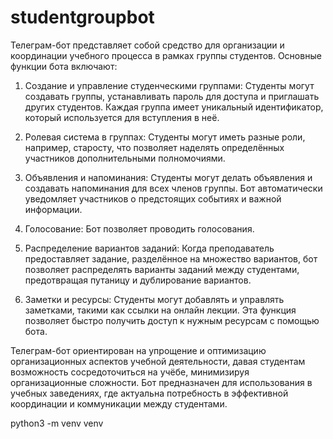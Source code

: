 # studentgroupbot

Телеграм-бот представляет собой средство для организации и координации учебного процесса в рамках группы студентов. Основные функции бота включают:

1. Создание и управление студенческими группами: Студенты могут создавать группы, устанавливать пароль для доступа и приглашать других студентов. Каждая группа имеет уникальный идентификатор, который используется для вступления в неё.

2. Ролевая система в группах: Студенты могут иметь разные роли, например, старосту, что позволяет наделять определённых участников дополнительными полномочиями.

3. Объявления и напоминания: Студенты могут делать объявления и создавать напоминания для всех членов группы. Бот автоматически уведомляет участников о предстоящих событиях и важной информации.

4. Голосование: Бот позволяет проводить голосования.

5. Распределение вариантов заданий: Когда преподаватель предоставляет задание, разделённое на множество вариантов, бот позволяет распределять варианты заданий между студентами, предотвращая путаницу и дублирование вариантов.

6. Заметки и ресурсы: Студенты могут добавлять и управлять заметками, такими как ссылки на онлайн лекции. Эта функция позволяет быстро получить доступ к нужным ресурсам с помощью бота.

Телеграм-бот ориентирован на упрощение и оптимизацию организационных аспектов учебной деятельности, давая студентам возможность сосредоточиться на учёбе, минимизируя организационные сложности. Бот предназначен для использования в учебных заведениях, где актуальна потребность в эффективной координации и коммуникации между студентами.

python3 -m venv venv 
